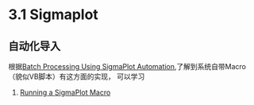 # 3.1 Sigmaplot
## 自动化导入
根据[Batch Processing Using SigmaPlot Automation](https://systatsoftware.com/products/sigmaplot/product-uses/sigmaplot-product-uses-batch-processing-using-sigmaplot-automation/),了解到系统自带Macro（貌似VB脚本）有这方面的实现， 可以学习

1. [Running a SigmaPlot Macro](http://www.omatrix.com/spmanual/spmacro.htm)
